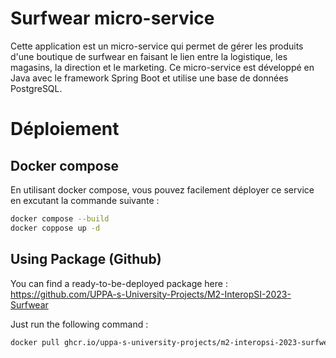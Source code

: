 # Surfwear micro-service

Cette application est un micro-service qui permet de gérer les produits d'une boutique de surfwear en faisant le lien
entre la logistique, les magasins, la direction et le marketing.
Ce micro-service est développé en Java avec le framework Spring Boot et utilise une base de données PostgreSQL.

# Déploiement

## Docker compose

En utilisant docker compose, vous pouvez facilement déployer ce service en excutant la commande suivante :

```Bash
docker compose --build 
docker coppose up -d
```

## Using Package (Github)

You can find a ready-to-be-deployed package
here : https://github.com/UPPA-s-University-Projects/M2-InteropSI-2023-Surfwear

Just run the following command :
```Bash
docker pull ghcr.io/uppa-s-university-projects/m2-interopsi-2023-surfwear:sha256-387bf94efecda6c980193659edd23d75b08a57ad735036151ba1105a49f9af00.sig
```
